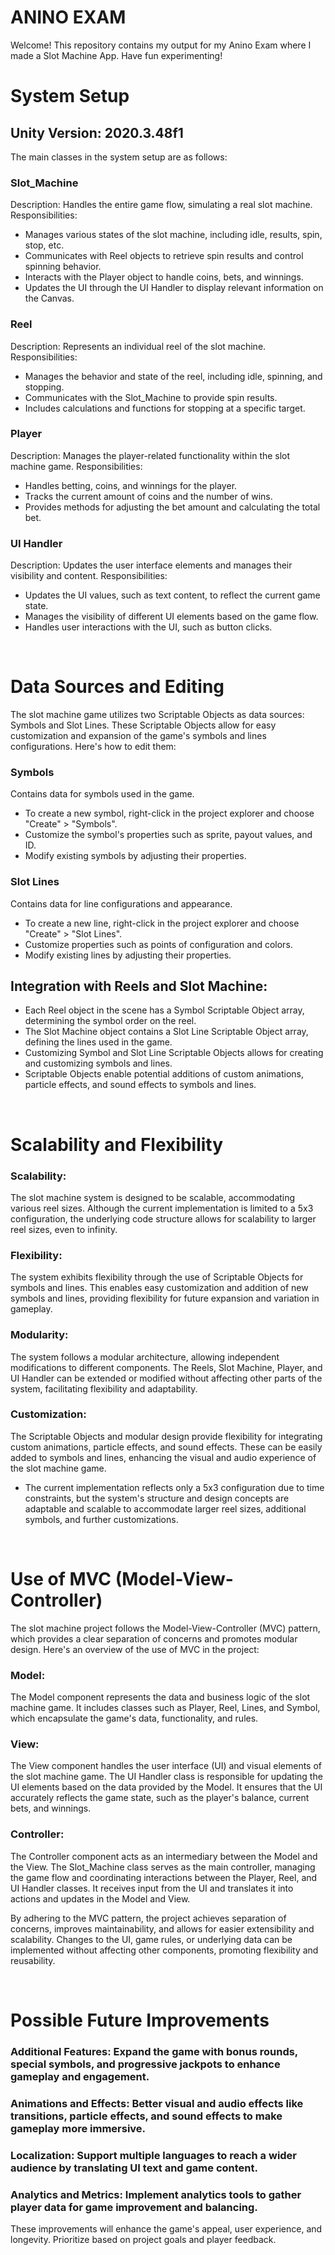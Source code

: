 # ANINO EXAM

Welcome! This repository contains my output for my Anino Exam where I made a Slot Machine App. Have fun experimenting!

# System Setup
## Unity Version: 2020.3.48f1

The main classes in the system setup are as follows:
<br>
### Slot_Machine
Description: Handles the entire game flow, simulating a real slot machine.
Responsibilities:
- Manages various states of the slot machine, including idle, results, spin, stop, etc.
- Communicates with Reel objects to retrieve spin results and control spinning behavior.
- Interacts with the Player object to handle coins, bets, and winnings.
- Updates the UI through the UI Handler to display relevant information on the Canvas.

### Reel
Description: Represents an individual reel of the slot machine.
Responsibilities:
- Manages the behavior and state of the reel, including idle, spinning, and stopping.
- Communicates with the Slot_Machine to provide spin results.
- Includes calculations and functions for stopping at a specific target.

### Player
Description: Manages the player-related functionality within the slot machine game.
Responsibilities:
- Handles betting, coins, and winnings for the player.
- Tracks the current amount of coins and the number of wins.
- Provides methods for adjusting the bet amount and calculating the total bet.

### UI Handler
Description: Updates the user interface elements and manages their visibility and content.
Responsibilities:
- Updates the UI values, such as text content, to reflect the current game state.
- Manages the visibility of different UI elements based on the game flow.
- Handles user interactions with the UI, such as button clicks.

<br>

# Data Sources and Editing

The slot machine game utilizes two Scriptable Objects as data sources: Symbols and Slot Lines. These Scriptable Objects allow for easy customization and expansion of the game's symbols and lines configurations. Here's how to edit them:

### Symbols
Contains data for symbols used in the game.
- To create a new symbol, right-click in the project explorer and choose "Create" > "Symbols".
- Customize the symbol's properties such as sprite, payout values, and ID.
- Modify existing symbols by adjusting their properties.

### Slot Lines
Contains data for line configurations and appearance.
- To create a new line, right-click in the project explorer and choose "Create" > "Slot Lines".
- Customize properties such as points of configuration and colors.
- Modify existing lines by adjusting their properties.

## Integration with Reels and Slot Machine:
- Each Reel object in the scene has a Symbol Scriptable Object array, determining the symbol order on the reel.
- The Slot Machine object contains a Slot Line Scriptable Object array, defining the lines used in the game.
- Customizing Symbol and Slot Line Scriptable Objects allows for creating and customizing symbols and lines.
- Scriptable Objects enable potential additions of custom animations, particle effects, and sound effects to symbols and lines.

<br>

# Scalability and Flexibility

### Scalability: 
The slot machine system is designed to be scalable, accommodating various reel sizes. Although the current implementation is limited to a 5x3 configuration, the underlying code structure allows for scalability to larger reel sizes, even to infinity.

### Flexibility: 
The system exhibits flexibility through the use of Scriptable Objects for symbols and lines. This enables easy customization and addition of new symbols and lines, providing flexibility for future expansion and variation in gameplay.

### Modularity: 
The system follows a modular architecture, allowing independent modifications to different components. The Reels, Slot Machine, Player, and UI Handler can be extended or modified without affecting other parts of the system, facilitating flexibility and adaptability.

### Customization: 
The Scriptable Objects and modular design provide flexibility for integrating custom animations, particle effects, and sound effects. These can be easily added to symbols and lines, enhancing the visual and audio experience of the slot machine game.

- The current implementation reflects only a 5x3 configuration due to time constraints, but the system's structure and design concepts are adaptable and scalable to accommodate larger reel sizes, additional symbols, and further customizations.

<br>

# Use of MVC (Model-View-Controller)
The slot machine project follows the Model-View-Controller (MVC) pattern, which provides a clear separation of concerns and promotes modular design. Here's an overview of the use of MVC in the project:

### Model: 
The Model component represents the data and business logic of the slot machine game. It includes classes such as Player, Reel, Lines, and Symbol, which encapsulate the game's data, functionality, and rules.

### View: 
The View component handles the user interface (UI) and visual elements of the slot machine game. The UI Handler class is responsible for updating the UI elements based on the data provided by the Model. It ensures that the UI accurately reflects the game state, such as the player's balance, current bets, and winnings.

### Controller: 
The Controller component acts as an intermediary between the Model and the View. The Slot_Machine class serves as the main controller, managing the game flow and coordinating interactions between the Player, Reel, and UI Handler classes. It receives input from the UI and translates it into actions and updates in the Model and View.

By adhering to the MVC pattern, the project achieves separation of concerns, improves maintainability, and allows for easier extensibility and scalability. Changes to the UI, game rules, or underlying data can be implemented without affecting other components, promoting flexibility and reusability.

<br>

# Possible Future Improvements
### Additional Features: Expand the game with bonus rounds, special symbols, and progressive jackpots to enhance gameplay and engagement.
### Animations and Effects: Better visual and audio effects like transitions, particle effects, and sound effects to make gameplay more immersive.
### Localization: Support multiple languages to reach a wider audience by translating UI text and game content.
### Analytics and Metrics: Implement analytics tools to gather player data for game improvement and balancing.

These improvements will enhance the game's appeal, user experience, and longevity. Prioritize based on project goals and player feedback.
